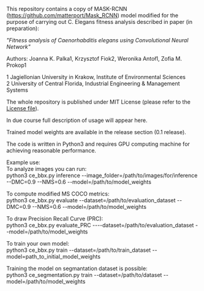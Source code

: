 This repository contains a copy of MASK-RCNN (https://github.com/matterport/Mask_RCNN) model modified for the purpose of carrying out C. Elegans fitness analysis described in paper (in preparation):

*"Fitness analysis of Caenorhabditis elegans using Convolutional Neural Network"*

Authors: Joanna K. Palka1, Krzysztof Fiok2, Weronika Antoł1, Zofia M. Prokop1

1 Jagiellonian University in Krakow, Institute of Environmental Sciences\
2 University of Central Florida, Industrial Engineering & Management Systems


The whole repository is published under MIT License (please refer to the [License file](https://github.com/krzysztoffiok/c_elegans_fitness/blob/master/LICENSE)).

In due course full description of usage will appear here.

Trained model weights are available in the release section (0.1 release).

The code is written in Python3 and requires GPU computing machine for achieving reasonable performance.

Example use:\
To analyze images you can run:\
python3 ce_bbx.py inference --image_folder=/path/to/images/for/inference --DMC=0.9 --NMS=0.6 --model=/path/to/model_weights<br/>

To compute modified MS COCO metrics:\
python3 ce_bbx.py evaluate --dataset=/path/to/evaluation_dataset --DMC=0.9 --NMS=0.6 --model=/path/to/model_weights<br/>

To draw Precision Recall Curve (PRC):\
python3 ce_bbx.py evaluate_PRC ----dataset=/path/to/evaluation_dataset  --model=/path/to/model_weights<br/>

To train your own model:\
python3 ce_bbx.py train --dataset=/path/to/train_dataset --model=path_to_initial_model_weights<br/>

Training the model on segmantation dataset is possible:\
python3 ce_segmentation.py train --dataset=/path/to/dataset --model=/path/to/model_weights<br/>




